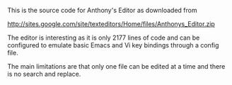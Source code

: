 This is the source code for Anthony's Editor as downloaded from

http://sites.google.com/site/texteditors/Home/files/Anthonys_Editor.zip

The editor is interesting as it is only 2177 lines of code and
can be configured to emulate basic Emacs and Vi key bindings through a
config file.

The main limitations are that only one file can be edited at a time and there is no search and replace.
  
  

